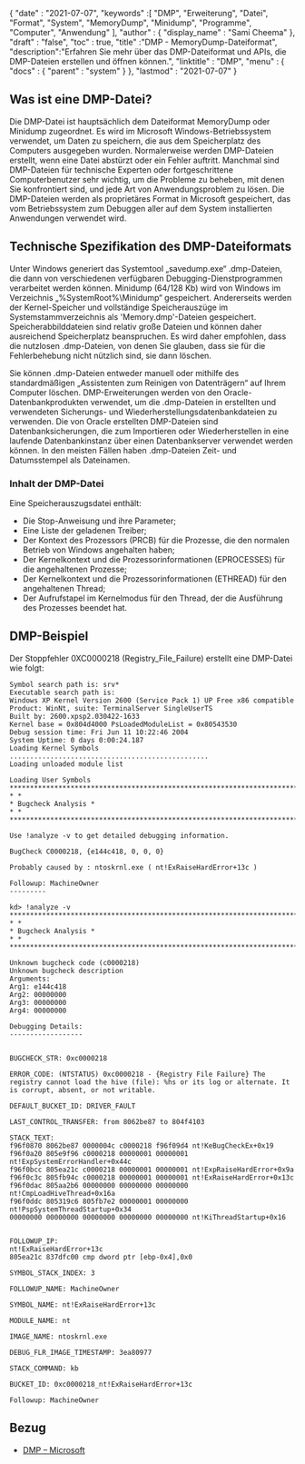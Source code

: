 {
  "date" : "2021-07-07",
  "keywords" :[ "DMP", "Erweiterung", "Datei", "Format", "System", "MemoryDump", "Minidump", "Programme", "Computer", "Anwendung" ],
  "author" : {
    "display_name" : "Sami Cheema"
},
  "draft" : "false",
  "toc" : true,
  "title" :"DMP - MemoryDump-Dateiformat",
  "description":"Erfahren Sie mehr über das DMP-Dateiformat und APIs, die DMP-Dateien erstellen und öffnen können.",
  "linktitle" : "DMP",
  "menu" : {
    "docs" : {
      "parent" : "system"
}
},
  "lastmod" : "2021-07-07"
}

## Was ist eine DMP-Datei? ##

Die DMP-Datei ist hauptsächlich dem Dateiformat MemoryDump oder Minidump zugeordnet. Es wird im Microsoft Windows-Betriebssystem verwendet, um Daten zu speichern, die aus dem Speicherplatz des Computers ausgegeben wurden. Normalerweise werden DMP-Dateien erstellt, wenn eine Datei abstürzt oder ein Fehler auftritt. Manchmal sind DMP-Dateien für technische Experten oder fortgeschrittene Computerbenutzer sehr wichtig, um die Probleme zu beheben, mit denen Sie konfrontiert sind, und jede Art von Anwendungsproblem zu lösen. Die DMP-Dateien werden als proprietäres Format in Microsoft gespeichert, das vom Betriebssystem zum Debuggen aller auf dem System installierten Anwendungen verwendet wird.


## Technische Spezifikation des DMP-Dateiformats

Unter Windows generiert das Systemtool „savedump.exe“ .dmp-Dateien, die dann von verschiedenen verfügbaren Debugging-Dienstprogrammen verarbeitet werden können. Minidump (64/128 Kb) wird von Windows im Verzeichnis „%SystemRoot%\Minidump“ gespeichert. Andererseits werden der Kernel-Speicher und vollständige Speicherauszüge im Systemstammverzeichnis als 'Memory.dmp'-Dateien gespeichert. Speicherabbilddateien sind relativ große Dateien und können daher ausreichend Speicherplatz beanspruchen. Es wird daher empfohlen, dass die nutzlosen .dmp-Dateien, von denen Sie glauben, dass sie für die Fehlerbehebung nicht nützlich sind, sie dann löschen.

Sie können .dmp-Dateien entweder manuell oder mithilfe des standardmäßigen „Assistenten zum Reinigen von Datenträgern“ auf Ihrem Computer löschen. DMP-Erweiterungen werden von den Oracle-Datenbankprodukten verwendet, um die .dmp-Dateien in erstellten und verwendeten Sicherungs- und Wiederherstellungsdatenbankdateien zu verwenden. Die von Oracle erstellten DMP-Dateien sind Datenbanksicherungen, die zum Importieren oder Wiederherstellen in eine laufende Datenbankinstanz über einen Datenbankserver verwendet werden können. In den meisten Fällen haben .dmp-Dateien Zeit- und Datumsstempel als Dateinamen.

### Inhalt der DMP-Datei

Eine Speicherauszugsdatei enthält:

* Die Stop-Anweisung und ihre Parameter;
* Eine Liste der geladenen Treiber;
* Der Kontext des Prozessors (PRCB) für die Prozesse, die den normalen Betrieb von Windows angehalten haben;
* Der Kernelkontext und die Prozessorinformationen (EPROCESSES) für die angehaltenen Prozesse;
* Der Kernelkontext und die Prozessorinformationen (ETHREAD) für den angehaltenen Thread;
* Der Aufrufstapel im Kernelmodus für den Thread, der die Ausführung des Prozesses beendet hat.


## DMP-Beispiel

Der Stoppfehler 0XC0000218 (Registry_File_Failure) erstellt eine DMP-Datei wie folgt:

```
Symbol search path is: srv*
Executable search path is:
Windows XP Kernel Version 2600 (Service Pack 1) UP Free x86 compatible
Product: WinNt, suite: TerminalServer SingleUserTS
Built by: 2600.xpsp2.030422-1633
Kernel base = 0x804d4000 PsLoadedModuleList = 0x80543530
Debug session time: Fri Jun 11 10:22:46 2004
System Uptime: 0 days 0:00:24.187
Loading Kernel Symbols
.................................................
Loading unloaded module list

Loading User Symbols
*******************************************************************************
* *
* Bugcheck Analysis *
* *
*******************************************************************************

Use !analyze -v to get detailed debugging information.

BugCheck C0000218, {e144c418, 0, 0, 0}

Probably caused by : ntoskrnl.exe ( nt!ExRaiseHardError+13c )

Followup: MachineOwner
---------

kd> !analyze -v
*******************************************************************************
* *
* Bugcheck Analysis *
* *
*******************************************************************************

Unknown bugcheck code (c0000218)
Unknown bugcheck description
Arguments:
Arg1: e144c418
Arg2: 00000000
Arg3: 00000000
Arg4: 00000000

Debugging Details:
------------------


BUGCHECK_STR: 0xc0000218

ERROR_CODE: (NTSTATUS) 0xc0000218 - {Registry File Failure} The registry cannot load the hive (file): %hs or its log or alternate. It is corrupt, absent, or not writable.

DEFAULT_BUCKET_ID: DRIVER_FAULT

LAST_CONTROL_TRANSFER: from 8062be87 to 804f4103

STACK_TEXT:
f96f0870 8062be87 0000004c c0000218 f96f09d4 nt!KeBugCheckEx+0x19
f96f0a20 805e9f96 c0000218 00000001 00000001 nt!ExpSystemErrorHandler+0x44c
f96f0bcc 805ea21c c0000218 00000001 00000001 nt!ExpRaiseHardError+0x9a
f96f0c3c 805fb94c c0000218 00000001 00000001 nt!ExRaiseHardError+0x13c
f96f0dac 805aa2b6 00000000 00000000 00000000 nt!CmpLoadHiveThread+0x16a
f96f0ddc 805319c6 805fb7e2 00000001 00000000 nt!PspSystemThreadStartup+0x34
00000000 00000000 00000000 00000000 00000000 nt!KiThreadStartup+0x16


FOLLOWUP_IP:
nt!ExRaiseHardError+13c
805ea21c 837dfc00 cmp dword ptr [ebp-0x4],0x0

SYMBOL_STACK_INDEX: 3

FOLLOWUP_NAME: MachineOwner

SYMBOL_NAME: nt!ExRaiseHardError+13c

MODULE_NAME: nt

IMAGE_NAME: ntoskrnl.exe

DEBUG_FLR_IMAGE_TIMESTAMP: 3ea80977

STACK_COMMAND: kb

BUCKET_ID: 0xc0000218_nt!ExRaiseHardError+13c

Followup: MachineOwner

```

## Bezug ##

* [DMP – Microsoft](https://learn.microsoft.com/en-us/troubleshoot/windows-client/performance/read-small-memory-dump-file)

